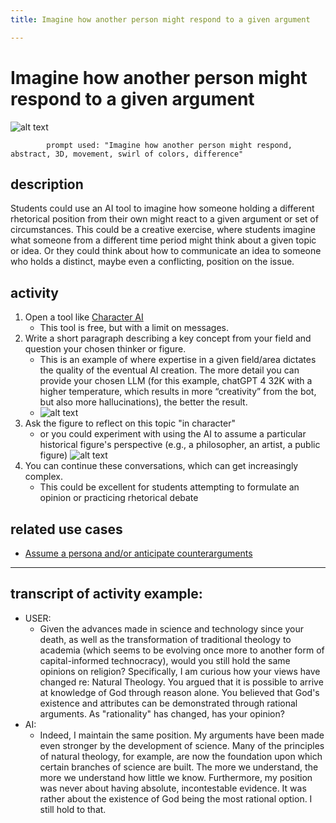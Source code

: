 ```yaml
---
title: Imagine how another person might respond to a given argument

---
```


# Imagine how another person might respond to a given argument

![alt text](https://files.slack.com/files-pri/T0HTW3H0V-F060FKXK7L7/abstract_movement_swirl.png?pub_secret=bde06b8ce5)


            prompt used: "Imagine how another person might respond, abstract, 3D, movement, swirl of colors, difference"
   

## description
Students could use an AI tool to imagine how someone holding a different rhetorical position from their own might react to a given argument or set of circumstances. This could be a creative exercise, where students imagine what someone from a different time period might think about a given topic or idea. Or they could think about how to communicate an idea to someone who holds a distinct, maybe even a conflicting, position on the issue.

## activity
1. Open a tool like [Character AI](beta/character.ai)
    * This tool is free, but with a limit on messages. 
2. Write a short paragraph describing a key concept from your field and question your chosen thinker or figure. 
    * This is an example of where expertise in a given field/area dictates the quality of the eventual AI creation. The more detail you can provide your chosen LLM (for this example, chatGPT 4 32K with a higher temperature, which results in more “creativity” from the bot, but also more hallucinations), the better the result.
    * ![alt text](https://files.slack.com/files-pri/T0HTW3H0V-F060BG3E8DD/screenshot_2023-10-11_at_5.00.49_pm.png?pub_secret=06487d422d)
3. Ask the figure to reflect on this topic "in character"
    * or you could experiment with using the AI to assume a particular historical figure's perspective (e.g., a philosopher, an artist, a public figure)
    ![alt text](https://files.slack.com/files-pri/T0HTW3H0V-F060BG3TQMD/screenshot_2023-10-11_at_5.01.29_pm.png?pub_secret=1e245f3dfb)
4. You can continue these conversations, which can get increasingly complex. 
    * This could be excellent for students attempting to formulate an opinion or practicing rhetorical debate

## related use cases
* [Assume a persona and/or anticipate counterarguments](/tvB3GJNuRk2lWtGa8rYiXQ)
---

## transcript of activity example:
* USER:
    * Given the advances made in science and technology since your death, as well as the transformation of traditional theology to academia (which seems to be evolving once more to another form of capital-informed technocracy), would you still hold the same opinions on religion? Specifically, I am curious how your views have changed re: Natural Theology. You argued that it is possible to arrive at knowledge of God through reason alone. You believed that God's existence and attributes can be demonstrated through rational arguments. As "rationality" has changed, has your opinion?
* AI: 
    * Indeed, I maintain the same position. My arguments have been made even stronger by the development of science. Many of the principles of natural theology, for example, are now the foundation upon which certain branches of science are built. The more we understand, the more we understand how little we know. Furthermore, my position was never about having absolute, incontestable evidence. It was rather about the existence of God being the most rational option. I still hold to that.